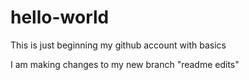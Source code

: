 # hello-world
This is just beginning my github account with basics


I am making changes to my new branch "readme edits"
